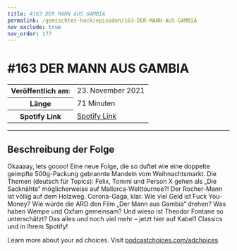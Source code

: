 ```yaml
---
title: #163 DER MANN AUS GAMBIA
permalink: /gemischtes-hack/episoden/163-DER-MANN-AUS-GAMBIA
nav_exclude: true
nav_order: 177
---
```


# #163 DER MANN AUS GAMBIA
<table class="resp-table dcf-table dcf-table-responsive dcf-table-bordered dcf-table-striped dcf-w-100%">
                    <tbody>
                        <tr>
                            <th scope="row">Veröffentlich am:</th>
                            <td data-label="Veröffentlich am:">23. November 2021</td>
                        </tr>
                        <tr>
                            <th scope="row">Länge </th>
                            <td data-label="Länge ">71 Minuten</td>
                        </tr><tr>
                                <th scope="row">Spotify Link</th>
                                <td data-label="Spotify Link"><a href="https://open.spotify.com/episode/6yH9l5NbCmTGpPZE8wQOMM">Spotify Link</a></td>
                            </tr></tbody>
                </table>

***

## Beschreibung der Folge

<div>
<p>Okaaaay, lets goooo! Eine neue Folge, die so duftet wie eine doppelte geimpfte 500g-Packung gebrannte Mandeln vom Weihnachtsmarkt. Die Themen (deutsch für Topics): Felix, Tommi und Person X gehen als „Die Sacknähte“ möglicherweise auf Mallorca-Welttournee?! Der Rocher-Mann ist völlig auf dem Holzweg. Corona-Gaga, klar. Wie viel Geld ist Fuck You-Money? Wie würde die ARD den Film „Der Mann aus Gambia“ drehen? Was haben Wempe und Oxfam gemeinsam? Und wieso ist Theodor Fontane so unterschätzt? Das alles und noch viel mehr – jetzt hier auf Kabel1 Classics und in Ihrem Spotify!</p><p> </p><p>Learn more about your ad choices. Visit <a href="https://podcastchoices.com/adchoices">podcastchoices.com/adchoices</a></p>  
</div>

